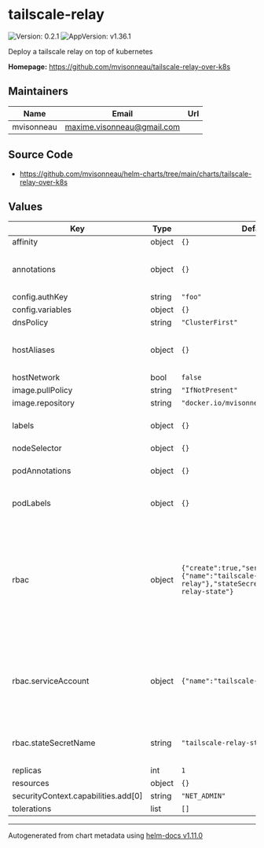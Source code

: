 # tailscale-relay

![Version: 0.2.1](https://img.shields.io/badge/Version-0.2.1-informational?style=flat-square) ![AppVersion: v1.36.1](https://img.shields.io/badge/AppVersion-v1.36.1-informational?style=flat-square)

Deploy a tailscale relay on top of kubernetes

**Homepage:** <https://github.com/mvisonneau/tailscale-relay-over-k8s>

## Maintainers

| Name | Email | Url |
| ---- | ------ | --- |
| mvisonneau | <maxime.visonneau@gmail.com> |  |

## Source Code

* <https://github.com/mvisonneau/helm-charts/tree/main/charts/tailscale-relay-over-k8s>

## Values

| Key | Type | Default | Description |
|-----|------|---------|-------------|
| affinity | object | `{}` |  |
| annotations | object | `{}` | Additional annotations to add to all resources  |
| config.authKey | string | `"foo"` |  |
| config.variables | object | `{}` |  |
| dnsPolicy | string | `"ClusterFirst"` |  |
| hostAliases | object | `{}` | allows you to configure custom host aliases |
| hostNetwork | bool | `false` |  |
| image.pullPolicy | string | `"IfNotPresent"` |  |
| image.repository | string | `"docker.io/mvisonneau/tailscale"` |  |
| labels | object | `{}` | Additional labels to add to all resources  |
| nodeSelector | object | `{}` |  |
| podAnnotations | object | `{}` | Additional annotations for the pods |
| podLabels | object | `{}` | Additional labels for the pods |
| rbac | object | `{"create":true,"serviceAccount":{"name":"tailscale-relay"},"stateSecretName":"tailscale-relay-state"}` | If your kubernetes cluster defined the pod security policy, then you need to enable this part, and define clusterRole based on your situation. |
| rbac.serviceAccount | object | `{"name":"tailscale-relay"}` | default name of serviceAccount is "default" if you don't define the name by yourself |
| rbac.stateSecretName | string | `"tailscale-relay-state"` | name of the secret in which tailscaled will store its state |
| replicas | int | `1` |  |
| resources | object | `{}` |  |
| securityContext.capabilities.add[0] | string | `"NET_ADMIN"` |  |
| tolerations | list | `[]` |  |

----------------------------------------------
Autogenerated from chart metadata using [helm-docs v1.11.0](https://github.com/norwoodj/helm-docs/releases/v1.11.0)
